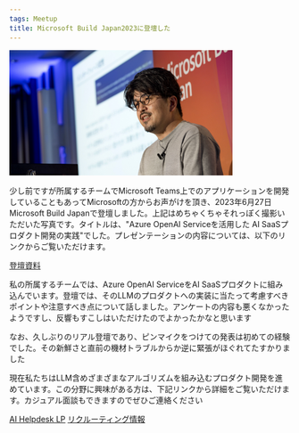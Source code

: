 ```yaml
---
tags: Meetup
title: Microsoft Build Japan2023に登壇した
--- 
```


<img src="https://raw.githubusercontent.com/taross-f/taross-f.github.io/master/images/_DRC5231.jpg" width="400">

少し前ですが所属するチームでMicrosoft Teams上でのアプリケーションを開発していることもあってMicrosoftの方からお声がけを頂き、2023年6月27日Microsoft Build Japanで登壇しました。上記はめちゃくちゃそれっぽく撮影いただいた写真です。タイトルは、"Azure OpenAI Serviceを活用した AI SaaSプロダクト開発の実践"でした。プレゼンテーションの内容については、以下のリンクからご覧いただけます。

[登壇資料](https://speakerdeck.com/pkshadeck/azure-openai-servicewohuo-yong-sita-ai-saaspurodakutokai-fa-noshi-jian)

私の所属するチームでは、Azure OpenAI ServiceをAI SaaSプロダクトに組み込んでいます。登壇では、そのLLMのプロダクトへの実装に当たって考慮すべきポイントや注意すべき点について話しました。アンケートの内容も悪くなかったようですし、反響もすこしはいただけたのでよかったかなと思います

なお、久しぶりのリアル登壇であり、ピンマイクをつけての発表は初めての経験でした。その新鮮さと直前の機材トラブルからか逆に緊張がほぐれてたすかりました

現在私たちはLLM含めざまざまなアルゴリズムを組み込むプロダクト開発を進めています。この分野に興味がある方は、下記リンクから詳細をご覧いただけます。カジュアル面談もできますのでぜひご連絡ください

[AI Helpdesk LP](https://aisaas.pkshatech.com/aihelpdesk/)
[リクルーティング情報](https://www.pkshatech.com/recruitment/)
